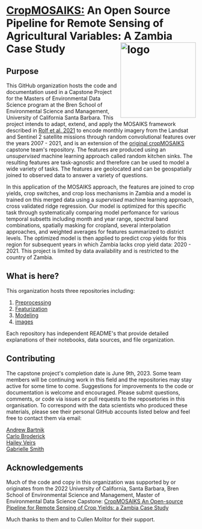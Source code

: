 # [CropMOSAIKS:](https://bren.ucsb.edu/projects/open-source-pipeline-remote-sensing-crop-yields-under-environmental-change-sub-saharan) An Open Source Pipeline for Remote Sensing of Agricultural Variables: A Zambia Case Study <img src="https://github.com/cropmosaiks/NDVI_Images/blob/main/images/cropMOSAIKS_hex.png?raw=true" alt="logo" align="right" height=200px/>

## Purpose

This GitHub organization hosts the code and documentation used in a Capstone Project for the Masters of Environmental Data Science program at the Bren School of Environmental Science and Management, University of California Santa Barbara. This project intends to adapt, extend, and apply the MOSAIKS framework described in [Rolf et al. 2021](https://www.nature.com/articles/s41467-021-24638-z) to encode monthly imagery from the Landsat and Sentinel 2 satellite missions through random convolutional features over the years 2007 - 2021, and is an extension of the [original cropMOSAIKS](https://github.com/cropmosaiks) capstone team's repository. The features are produced using an _unsupervised_ machine learning approach called random kitchen sinks. The resulting features are task-agnostic and therefore can be used to model a wide variety of tasks. The features are geolocated and can be geospatially joined to observed data to answer a variety of questions. 

In this application of the MOSAIKS approach, the features are joined to crop yields, crop switches, and crop loss mechanisms in Zambia and a model is trained on this merged data using a _supervised_ machine learning approach, cross validated ridge regression. Our model is optimized for this specific task through systematically comparing model perfomance for various temporal subsetts including month and year range, spectral band combinations, spatially masking for cropland, several interpolation approaches, and weighted averages for features summarized to district levels. The optimized model is then applied to predict crop yields for this region for subsequent years in which Zambia lacks crop yield data: 2020 - 2021. This project is limited by data availability and is restricted to the country of Zambia.

## What is here?

This organization hosts three repositories including:
 1. [Preprocessing](https://github.com/mosaiks-capstone/Preprocessing)
 2. [Featurization](https://github.com/mosaiks-capstone/Featurization)
 3. [Modeling](https://github.com/mosaiks-capstone/Modeling)
 4. [images](https://github.com/mosaiks-capstone/Visualizations)

Each repository has independent README's that provide detailed explanations of their notebooks, data sources, and file organization.

## Contributing

The capstone project's completion date is June 9th, 2023. Some team members will be continuing work in this field and the repositories may stay active for some time to come. Suggestions for improvements to the code or documentation is welcome and encouraged. Please submit questions, comments, or code via issues or pull requests to the reposetories in this organisation. To correspond with the data scientists who produced these materials, please see their personal GitHub accounts listed below and feel free to contact them via email:

[Andrew Bartnik](https://github.com/andrewbartnik)\
[Carlo Broderick](https://github.com/CarloBroderick)\
[Hailey Veirs](https://github.com/gabriellensmith)\
[Gabrielle Smith](https://github.com/hveirs)

## Acknowledgements

Much of the code and copy in this organization was supported by or originates from the 2022 University of California, Santa Barbara, Bren School of Environmental Science and Management, Master of Environmental Data Science Capstone: [CropMOSAIKS An Open-source Pipeline for Remote Sensing of Crop Yields: a Zambia Case Study](https://github.com/cropmosaiks)

Much thanks to them and to Cullen Molitor for their support. 

